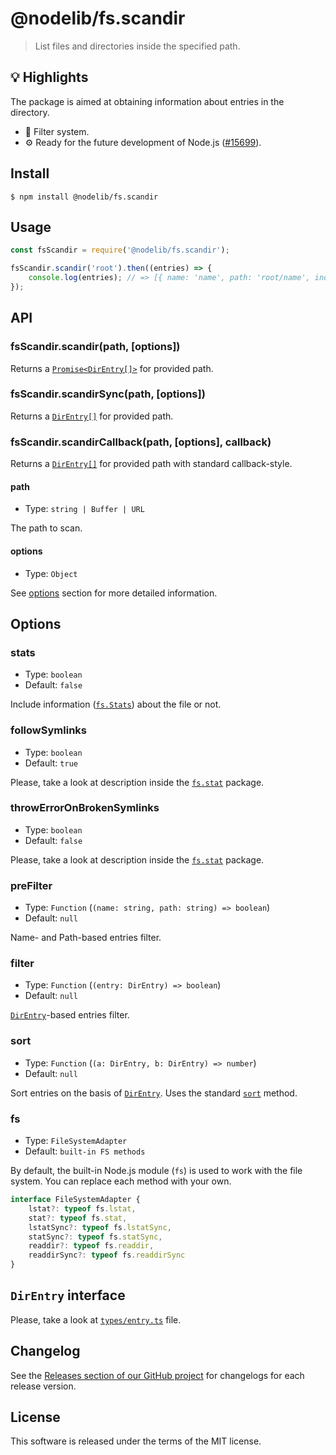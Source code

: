 # @nodelib/fs.scandir

> List files and directories inside the specified path.

## :bulb: Highlights

The package is aimed at obtaining information about entries in the directory.

  * :dart: Filter system.
  * :gear: Ready for the future development of Node.js ([#15699](https://github.com/nodejs/node/issues/15699)).

## Install

```
$ npm install @nodelib/fs.scandir
```

## Usage

```js
const fsScandir = require('@nodelib/fs.scandir');

fsScandir.scandir('root').then((entries) => {
    console.log(entries); // => [{ name: 'name', path: 'root/name', ino: 0, is... }]
});
```

## API

### fsScandir.scandir(path, [options])

Returns a [`Promise<DirEntry[]>`](#direntry-interface) for provided path.

### fsScandir.scandirSync(path, [options])

Returns a [`DirEntry[]`](#direntry-interface) for provided path.

### fsScandir.scandirCallback(path, [options], callback)

Returns a [`DirEntry[]`](#direntry-interface) for provided path with standard callback-style.

#### path

  * Type: `string | Buffer | URL`

The path to scan.

#### options

  * Type: `Object`

See [options](#options-1) section for more detailed information.

## Options

### stats

  * Type: `boolean`
  * Default: `false`

Include information ([`fs.Stats`](https://nodejs.org/dist/latest/docs/api/fs.html#fs_class_fs_stats)) about the file or not.

### followSymlinks

  * Type: `boolean`
  * Default: `true`

Please, take a look at description inside the [`fs.stat`](https://github.com/nodelib/nodelib/tree/master/packages/fs.stat#followsymlinks) package.

### throwErrorOnBrokenSymlinks

  * Type: `boolean`
  * Default: `false`

Please, take a look at description inside the [`fs.stat`](https://github.com/nodelib/nodelib/tree/master/packages/fs.stat#throwerroronbrokensymlinks) package.

### preFilter

  * Type: `Function` (`(name: string, path: string) => boolean`)
  * Default: `null`

Name- and Path-based entries filter.

### filter

  * Type: `Function` (`(entry: DirEntry) => boolean`)
  * Default: `null`

[`DirEntry`](#direntry-interface)-based entries filter.

### sort

  * Type: `Function` (`(a: DirEntry, b: DirEntry) => number`)
  * Default: `null`

Sort entries on the basis of [`DirEntry`](#direntry-interface). Uses the standard [`sort`](https://developer.mozilla.org/en-US/docs/Web/JavaScript/Reference/Global_Objects/Array/sort) method.

### fs

  * Type: `FileSystemAdapter`
  * Default: `built-in FS methods`

By default, the built-in Node.js module (`fs`) is used to work with the file system. You can replace each method with your own.

```ts
interface FileSystemAdapter {
	lstat?: typeof fs.lstat,
	stat?: typeof fs.stat,
	lstatSync?: typeof fs.lstatSync,
	statSync?: typeof fs.statSync,
	readdir?: typeof fs.readdir,
	readdirSync?: typeof fs.readdirSync
}
```

## `DirEntry` interface

Please, take a look at [`types/entry.ts`](./src/types/entry.ts) file.

## Changelog

See the [Releases section of our GitHub project](https://github.com/nodelib/nodelib/releases) for changelogs for each release version.

## License

This software is released under the terms of the MIT license.
